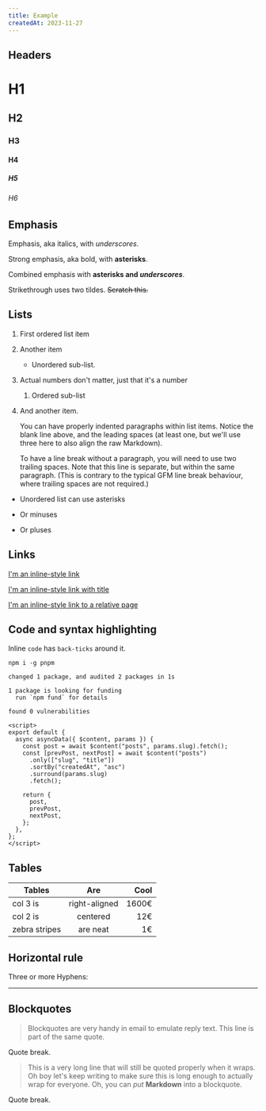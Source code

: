 ```yaml
---
title: Example
createdAt: 2023-11-27
---
```


## Headers

# H1

## H2

### H3

#### H4

##### H5

###### H6

## Emphasis

Emphasis, aka italics, with _underscores_.

Strong emphasis, aka bold, with **asterisks**.

Combined emphasis with **asterisks and _underscores_**.

Strikethrough uses two tildes. ~~Scratch this.~~

## Lists

1. First ordered list item
2. Another item
   - Unordered sub-list.
3. Actual numbers don't matter, just that it's a number
   1. Ordered sub-list
4. And another item.

   You can have properly indented paragraphs within list items. Notice the blank line above, and the leading spaces (at least one, but we'll use three here to also align the raw Markdown).

   To have a line break without a paragraph, you will need to use two trailing spaces.
   Note that this line is separate, but within the same paragraph.
   (This is contrary to the typical GFM line break behaviour, where trailing spaces are not required.)

- Unordered list can use asterisks

* Or minuses

- Or pluses

## Links

[I'm an inline-style link](https://github.com)

[I'm an inline-style link with title](https://github.com "GitHub's Homepage")

[I'm an inline-style link to a relative page](/posts)

## Code and syntax highlighting

Inline `code` has `back-ticks` around it.

```shell [shell]
npm i -g pnpm

changed 1 package, and audited 2 packages in 1s

1 package is looking for funding
  run `npm fund` for details

found 0 vulnerabilities
```

```vue [pages/posts/[slug].vue] {5-9, 13-14}
<script>
export default {
  async asyncData({ $content, params }) {
    const post = await $content("posts", params.slug).fetch();
    const [prevPost, nextPost] = await $content("posts")
      .only(["slug", "title"])
      .sortBy("createdAt", "asc")
      .surround(params.slug)
      .fetch();

    return {
      post,
      prevPost,
      nextPost,
    };
  },
};
</script>
```

## Tables

| Tables        |      Are      |  Cool |
| ------------- | :-----------: | ----: |
| col 3 is      | right-aligned | 1600€ |
| col 2 is      |   centered    |   12€ |
| zebra stripes |   are neat    |    1€ |

## Horizontal rule

Three or more Hyphens:

---

## Blockquotes

> Blockquotes are very handy in email to emulate reply text.
> This line is part of the same quote.

Quote break.

> This is a very long line that will still be quoted properly when it wraps. Oh boy let's keep writing to make sure this is long enough to actually wrap for everyone. Oh, you can _put_ **Markdown** into a blockquote.

Quote break.
